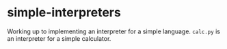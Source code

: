 # simple-interpreters

Working up to implementing an interpreter for a simple language. `calc.py` is an interpreter for a simple calculator.
